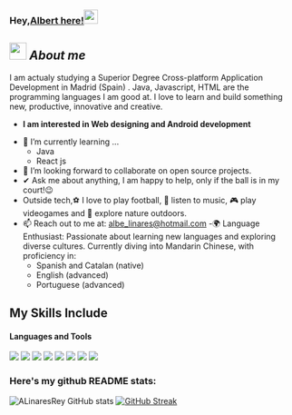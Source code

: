 ### Hey,[Albert here!](https://www.linkedin.com/in/albert-linares-rey-57a76710a/)<img src="https://media.giphy.com/media/hvRJCLFzcasrR4ia7z/giphy.gif" width="25px">
## <img src="https://media.giphy.com/media/ObNTw8Uzwy6KQ/giphy.gif" width="30px">&nbsp;***About me***

I am actualy studying a Superior Degree Cross-platform Application Development in Madrid (Spain) . Java, Javascript, HTML are the programming languages I am good at. I love to learn and build something new, productive, innovative and creative.
* **I am interested in Web designing and Android development**
- 🌱 I’m currently learning ...
  - Java
  - React js
- 👯 I’m looking forward to collaborate on open source projects.
- ✔ Ask me about anything, I am happy to help, only if the ball is in my court!😉<br>
- Outside tech,⚽ I love to play football, 🎵 listen to music, 🎮​ play videogames and 🌴 explore nature outdoors.
- 📫 Reach out to me at: <a href="albe_linares@hotmail.com">albe_linares@hotmail.com
-🌍 Language Enthusiast: Passionate about learning new languages and exploring diverse cultures. Currently diving into Mandarin Chinese, with proficiency in:
  - Spanish and Catalan (native)
  - English (advanced)
  - Portuguese (advanced)</a>

## My Skills Include

<h4> Languages and Tools</h4>
<span> 
  <img src="https://img.shields.io/badge/HTML5-E34F26?style=for-the-badge&logo=html5&logoColor=white">
  <img src="https://img.shields.io/badge/JavaScript-F7DF1E?style=for-the-badge&logo=javascript&logoColor=black">
  <img src="https://img.shields.io/badge/Java-ED8B00?style=for-the-badge&logo=java&logoColor=white">
  <img src="https://img.shields.io/badge/PHP-777BB4?style=for-the-badge&logo=php&logoColor=white">
  <img src="https://img.shields.io/badge/kotlin-%237F52FF.svg?style=for-the-badge&logo=kotlin&logoColor=white">
  <img src="https://img.shields.io/badge/react_native-%2320232a.svg?style=for-the-badge&logo=react&logoColor=%2361DAFB">
  <img src="https://img.shields.io/badge/WordPress-%23117AC9.svg?style=for-the-badge&logo=WordPress&logoColor=white">
  <img src="https://img.shields.io/badge/mysql-4479A1.svg?style=for-the-badge&logo=mysql&logoColor=white">

### Here's my github README stats:

![ALinaresRey GitHub stats](https://github-readme-stats.vercel.app/api?username=ALinaresRey&show_icons=true&theme=radical) 
[![GitHub Streak](https://github-readme-streak-stats.herokuapp.com/?user=ALinaresRey&theme=radical)](https://git.io/streak-stats) 

